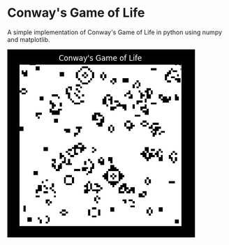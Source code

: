 # Conway's Game of Life

A simple implementation of Conway's Game of Life in python 
using numpy and matplotlib.

![error](game-of-life.png)